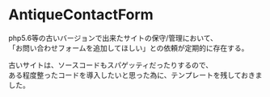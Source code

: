 # AntiqueContactForm

php5.6等の古いバージョンで出来たサイトの保守/管理において、  
「お問い合わせフォームを追加してほしい」との依頼が定期的に存在する。  

古いサイトは、ソースコードもスパゲッティだったりするので、  
ある程度整ったコードを導入したいと思った為に、テンプレートを残しておきました。